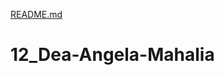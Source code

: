 [README.md](https://github.com/deaangelamahalia/12_Dea-Angela-Mahalia/files/9965818/README.md)
# 12_Dea-Angela-Mahalia

